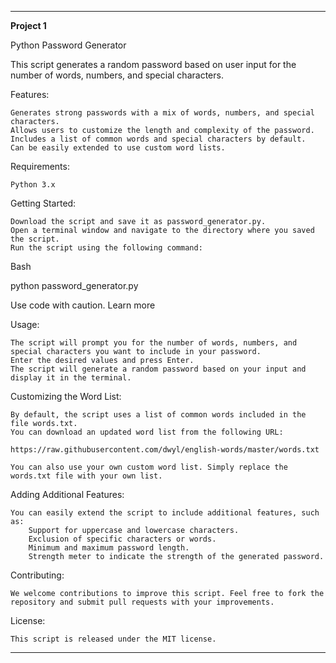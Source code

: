 ***************************************************************************************************************************************
**Project 1**

Python Password Generator

This script generates a random password based on user input for the number of words, numbers, and special characters.

Features:

    Generates strong passwords with a mix of words, numbers, and special characters.
    Allows users to customize the length and complexity of the password.
    Includes a list of common words and special characters by default.
    Can be easily extended to use custom word lists.

Requirements:

    Python 3.x

Getting Started:

    Download the script and save it as password_generator.py.
    Open a terminal window and navigate to the directory where you saved the script.
    Run the script using the following command:

Bash

python password_generator.py

Use code with caution. Learn more

Usage:

    The script will prompt you for the number of words, numbers, and special characters you want to include in your password.
    Enter the desired values and press Enter.
    The script will generate a random password based on your input and display it in the terminal.

Customizing the Word List:

    By default, the script uses a list of common words included in the file words.txt.
    You can download an updated word list from the following URL:

    https://raw.githubusercontent.com/dwyl/english-words/master/words.txt

    You can also use your own custom word list. Simply replace the words.txt file with your own list.

Adding Additional Features:

    You can easily extend the script to include additional features, such as:
        Support for uppercase and lowercase characters.
        Exclusion of specific characters or words.
        Minimum and maximum password length.
        Strength meter to indicate the strength of the generated password.

Contributing:

    We welcome contributions to improve this script. Feel free to fork the repository and submit pull requests with your improvements.

License:

    This script is released under the MIT license.
***************************************************************************************************************************************
